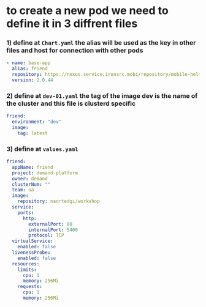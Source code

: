 # to create a new pod we need to define it in 3 diffrent files

### 1) define at `Chart.yaml` the alias will be used as the key in other files and host for connection with other pods

```yaml
- name: base-app
  alias: friend
  repository: https://nexus.service.ironsrc.mobi/repository/mobile-helm-charts
  version: 2.0.44
```


### 2) define at `dev-01.yaml` the tag of the image dev is the name of the cluster and this file is clusterd specific 

```yaml
friend:
  environment: "dev"
  image:
    tag: latest
```
### 3) define at `values.yaml` 
```yaml
friend:
  appName: friend
  project: demand-platform
  owner: demand
  clusterNum: ""
  team: ua
  image:
    repository: naortedgi/workshop
  service:
    ports:
      http:
        externalPort: 80
        internalPort: 5400
        protocol: TCP
  virtualService:
    enabled: false
  livenessProbe:
    enabled: false
  resources:
    limits:
      cpu: 1
      memory: 256Mi
    requests:
      cpu: 1
      memory: 256Mi


